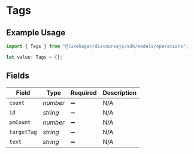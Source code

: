 # Tags

## Example Usage

```typescript
import { Tags } from "@lukehagar/discoursejs/sdk/models/operations";

let value: Tags = {};
```

## Fields

| Field              | Type               | Required           | Description        |
| ------------------ | ------------------ | ------------------ | ------------------ |
| `count`            | *number*           | :heavy_minus_sign: | N/A                |
| `id`               | *string*           | :heavy_minus_sign: | N/A                |
| `pmCount`          | *number*           | :heavy_minus_sign: | N/A                |
| `targetTag`        | *string*           | :heavy_minus_sign: | N/A                |
| `text`             | *string*           | :heavy_minus_sign: | N/A                |